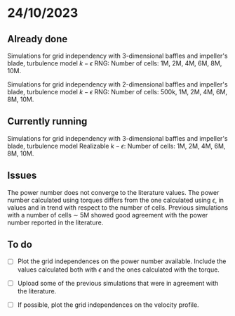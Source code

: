 # 24/10/2023

## Already done

Simulations for grid independency with 3-dimensional baffles and impeller's blade, turbulence model $k-\epsilon$ RNG:
Number of cells: 1M, 2M, 4M, 6M, 8M, 10M. 

Simulations for grid independency with 2-dimensional baffles and impeller's blade, turbulence model $k-\epsilon$ RNG:
Number of cells: 500k, 1M, 2M, 4M, 6M, 8M, 10M. 

## Currently running 

Simulations for grid independency with 3-dimensional baffles and impeller's blade, turbulence model Realizable $k-\epsilon$:
Number of cells: 1M, 2M, 4M, 6M, 8M, 10M. 

## Issues

The power number does not converge to the literature values. 
The power number calculated using torques differs from the one calculated using $\epsilon$, in values and in trend with respect to the number of cells.
Previous simulations with a number of cells $\sim$ 5M showed good agreement with the power number reported in the literature.

## To do

- [ ] Plot the grid independences on the power number available.
    Include the values calculated both with $\epsilon$ and the ones calculated with the torque.

- [ ] Upload some of the previous simulations that were in agreement with the literature.

- [ ] If possible, plot the grid independences on the velocity profile.
